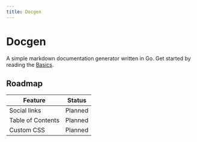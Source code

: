```yaml
---
title: Docgen
---
```


# Docgen

A simple markdown documentation generator written in Go. Get started by reading the [Basics](/basics/getting-started).

## Roadmap

| Feature           | Status  |
| ----------------- | ------- |
| Social links      | Planned |
| Table of Contents | Planned |
| Custom CSS        | Planned |
